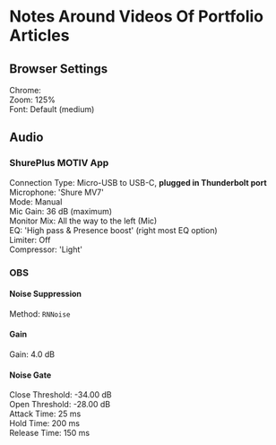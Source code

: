 # Notes Around Videos Of Portfolio Articles

## Browser Settings
Chrome:<br>
Zoom: 125%<br>
Font: Default (medium)<br>

## Audio
### ShurePlus MOTIV App
Connection Type: Micro-USB to USB-C, **plugged in Thunderbolt port**<br>
Microphone: 'Shure MV7'<br>
Mode: Manual<br>
Mic Gain: 36 dB (maximum)<br>
Monitor Mix: All the way to the left (Mic)<br>
EQ: 'High pass & Presence boost' (right most EQ option)<br>
Limiter: Off<br>
Compressor: 'Light'<br>
### OBS
#### Noise Suppression
Method: `RNNoise`<br>
#### Gain
Gain: 4.0 dB<br>
#### Noise Gate
Close Threshold: -34.00 dB<br>
Open Threshold: -28.00 dB<br>
Attack Time: 25 ms<br>
Hold Time: 200 ms<br>
Release Time: 150 ms<br>
